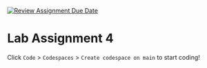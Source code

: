 [![Review Assignment Due Date](https://classroom.github.com/assets/deadline-readme-button-22041afd0340ce965d47ae6ef1cefeee28c7c493a6346c4f15d667ab976d596c.svg)](https://classroom.github.com/a/J8m2GxTt)
# Lab Assignment 4

Click `Code` > `Codespaces` > `Create codespace on main` to start coding!
